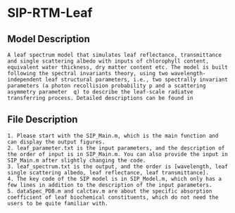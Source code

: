 # SIP-RTM-Leaf
## Model Description
    A leaf spectrum model that simulates leaf reflectance, transmittance and single scattering albedo with inputs of chlorophyll content, equivalent water thickness, dry matter content etc. The model is built following the spectral invariants theory, using two wavelength-independent leaf structural parameters, i.e., two spectrally invariant parameters (a photon recollision probability p and a scattering asymmetry parameter  q) to describe the leaf-scale radiatve transferring process. Detailed descriptions can be found in 

## File Description
    1. Please start with the SIP_Main.m, which is the main function and can display the output figures.  
    2. leaf_parameter.txt is the input parameters, and the description of the order of input is in SIP_Main.m. You can also provide the input in SIP_Main.m after slightly changing the code.  
    3. leaf_spectrum.txt is the output, and the order is [wavelength, leaf single scattering albedo, leaf reflectance, leaf transmittance].  
    4. The key code of the SIP model is in SIP_Model.m, which only has a few lines in addition to the description of the input parameters.   
    5. dataSpec_PDB.m and calctav.m are about the specific absorption coefficient of leaf biochemical constituents, which do not need the users to be quite familiar with. 
